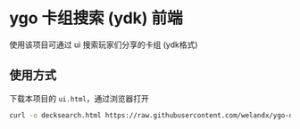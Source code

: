 # ygo 卡组搜索 (ydk) 前端
使用该项目可通过 ui 搜索玩家们分享的卡组 (ydk格式)
## 使用方式
下载本项目的 `ui.html`，通过浏览器打开
```sh
curl -o decksearch.html https://raw.githubusercontent.com/welandx/ygo-decksearch/refs/heads/main/ui.html
```
